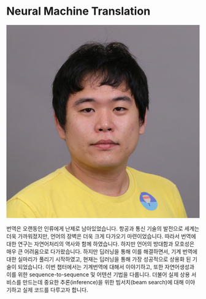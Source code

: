 # Neural Machine Translation

![[Kyunghyun Cho: Assistant Professor at NYU](http://www.kyunghyuncho.me/)](../assets/10-00-01.jpg)

번역은 오랜동안 인류에게 난제로 남아있었습니다. 항공과 통신 기술의 발전으로 세계는 더욱 가까워졌지만, 언어의 장벽은 더욱 크게 다가오기 마련이었습니다. 따라서 번역에 대한 연구는 자연어처리의 역사와 함께 하였습니다. 하지만 언어의 방대함과 모호성은 매우 큰 어려움으로 다가왔습니다. 하지만 딥러닝을 통해 이를 해결하면서, 기계 번역에 대한 실마리가 풀리기 시작하였고, 현재는 딥러닝을 통해 가장 성공적으로 상용화 된 기술이 되었습니다. 이번 챕터에서는 기계번역에 대해서 이야기하고, 또한 자연어생성과 이를 위한 sequence-to-sequence 및 어텐션 기법을 다룹니다. 더불어 실제 상용 서비스를 만드는데 중요한 추론(inference)을 위한 빔서치(beam search)에 대해 이야기하고 실제 코드를 다루고자 합니다.
